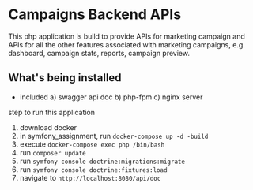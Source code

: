 # Campaigns Backend APIs

This php application is build to provide APIs for marketing campaign and APIs for all the other features associated with marketing campaigns, e.g. dashboard, campaign stats, reports, campaign preview.

## What's being installed
* included
 a) swagger api doc
 b) php-fpm
 c) nginx server
 

step to run this application
1. download docker
2. in symfony_assignment, run `docker-compose up -d -build`
3. execute `docker-compose exec php /bin/bash`
4. run `composer update`
5. run `symfony console doctrine:migrations:migrate`
6. run `symfony console doctrine:fixtures:load`
7. navigate to `http://localhost:8080/api/doc`
